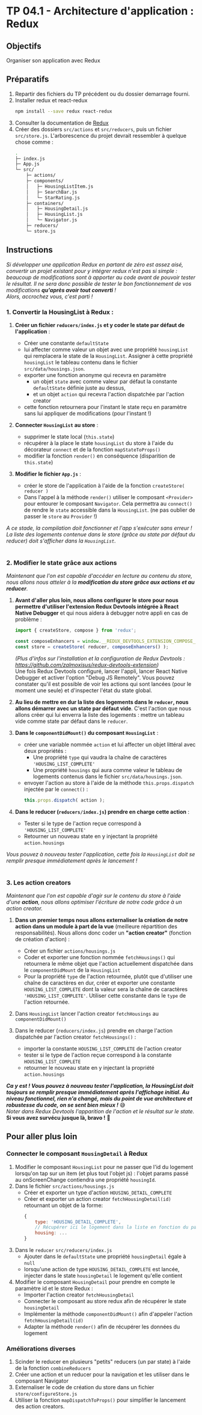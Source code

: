 # TP 04.1 - Architecture d'application : Redux

## Objectifs

Organiser son application avec Redux

## Préparatifs
1. Repartir des fichiers du TP précédent ou du dossier demarrage fourni.
1. Installer redux et react-redux
    ```bash
    npm install --save redux react-redux
    ```
1. Consulter la documentation de [Redux](http://redux.js.org/#documentation)
1. Créer des dossiers `src/actions` et `src/reducers`, puis un fichier `src/store.js`. L'arborescence du projet devrait ressembler à quelque chose comme :
	```bash
	.
	├─ index.js
	├─ App.js
	└─ src/
		├─ actions/
		├─ components/
		│   ├─ HousingListItem.js
		│   ├─ SearchBar.js
		│   └─ StarRating.js
		├─ containers/
		│   ├─ HousingDetail.js
		│   ├─ HousingList.js
		│   └─ Navigator.js
		├─ reducers/
		└─ store.js
	```


## Instructions
*Si développer une application Redux en partant de zéro est assez aisé, convertir un projet existant pour y intégrer redux n'est pas si simple : beaucoup de modifications sont à apporter au code avant de pouvoir tester le résultat. Il ne sera donc possible de tester le bon fonctionnement de vos modifications **qu'après avoir tout converti** ! <br>Alors, accrochez vous, c'est parti !*

### 1. Convertir la HousingList à Redux :

1. **Créer un fichier `reducers/index.js` et y coder le state par défaut de l'application** :
	+ Créer une constante `defaultState`
	+ lui affecter comme valeur un objet avec une propriété `housingList` qui remplacera le state de la `HousingList`. Assigner à cette propriété `housingList` le tableau contenu dans le fichier `src/data/housings.json`.
	+ exporter une fonction anonyme qui recevra en paramètre
		* un objet `state` avec comme valeur par défaut la constante `defaultState` définie juste au dessus,
		* et un objet `action` qui recevra l'action dispatchée par l'action creator
	+ cette fonction retournera pour l'instant le state reçu en paramètre sans lui appliquer de modifications (pour l'instant !)

2. **Connecter `HousingList` au store** :
	+ supprimer le state local (`this.state`)
	+ récupérer à la place le state `housingList` du store à l'aide du décorateur `connect` et de la fonction `mapStateToProps()`
	+ modifier la fonction `render()` en conséquence (disparition de `this.state`)

3. **Modifier le fichier `App.js`** :
	+ créer le store de l'application à l'aide de la fonction `createStore( reducer )`
	+ Dans l'appel à la méthode `render()` utiliser le composant `<Provider>` pour entourer le composant `Navigator`. Cela permettra au `connect()` de rendre le `state` accessible dans la `HousingList`. (ne pas oublier de passer le `store` au `Provider` !)

*A ce stade, la compilation doit fonctionner et l'app s'exécuter sans erreur ! La liste des logements contenue dans le store (grâce au state par défaut du reducer) doit s'afficher dans la `HousingList`.*<br><br>

### 2. Modifier le state grâce aux actions
*Maintenant que l'on est capable d'accéder en lecture au contenu du store, nous allons nous atteler à la **modification du store grâce aux actions et au reducer**.*

1. **Avant d'aller plus loin, nous allons configurer le store pour nous permettre d'utiliser l'extension Redux Devtools intégrée à React Native Debugger** et qui nous aidera à debugger notre appli en cas de problème :
	```js
	import { createStore, compose } from 'redux';

	const composeEnhancers = window.__REDUX_DEVTOOLS_EXTENSION_COMPOSE__ || compose;
	const store = createStore( reducer, composeEnhancers() );
	```
	*(Plus d'infos sur l'installation et la configuration de Redux Devtools : https://github.com/zalmoxisus/redux-devtools-extension)*<br>
	Une fois Redux Devtools configuré, lancer l'appli, lancer React Native Debugger et activer l'option "Debug JS Remotely". Vous pouvez constater qu'il est possible de voir les actions qui sont lancées (pour le moment une seule) et d'inspecter l'état du state global.

2. **Au lieu de mettre en dur la liste des logements dans le `reducer`, nous allons démarrer avec un state par défaut vide**. C'est l'action que nous allons créer qui lui enverra la liste des logements : mettre un tableau vide comme state par défaut dans le `reducer`.

3. **Dans le `componentDidMount()` du composant `HousingList`** :
	+ créer une variable nommée `action` et lui affecter un objet littéral avec deux propriétés :
		* Une propriété `type` qui vaudra la chaîne de caractères `'HOUSING_LIST_COMPLETE'`
		* Une propriété `housings` qui aura comme valeur le tableau de logements contenus dans le fichier `src/data/housings.json`.
	+ envoyer l'action au store à l'aide de la méthode `this.props.dispatch` injectée par le `connect()` :
  		```js
		this.props.dispatch( action );
		```

4. **Dans le reducer (`reducers/index.js`) prendre en charge cette action** :
	+ Tester si le type de l'action reçue correspond à `'HOUSING_LIST_COMPLETE'`
	+ Retourner un nouveau state en y injectant la propriété `action.housings`

*Vous pouvez à nouveau tester l'application, cette fois la `HousingList` doit se remplir presque immédiatement après le lancement !*<br><br>


### 3. Les action creators
*Maintenant que l'on est capable d'agir sur le contenu du store à l'aide d'une **action**, nous allons optimiser l'écriture de notre code grâce à un action creator.*

1. **Dans un premier temps nous allons externaliser la création de notre action dans un module à part de la vue** (meilleure répartition des responsabilités). Nous allons donc coder un **"action creator"** (fonction de création d'action) :
	+ Créer un fichier `actions/housings.js`
	+ Coder et exporter une fonction nommée `fetchHousings()` qui retournera le même objet que l'action actuellement dispatchée dans le `componentDidMount` de la `HousingList`
	+ Pour la propriété `type` de l'action retournée, plutôt que d'utiliser une chaîne de caractères en dur, créer et exporter une constante `HOUSING_LIST_COMPLETE` dont la valeur sera la chaîne de caractères `'HOUSING_LIST_COMPLETE'`. Utiliser cette constante dans le `type` de l'action retournée.

2. Dans `HousingList` lancer l'action creator `fetchHousings` au `componentDidMount()`

3. Dans le reducer (`reducers/index.js`) prendre en charge l'action dispatchée par l'action creator `fetchHousings()` :
	+ importer la constante `HOUSING_LIST_COMPLETE` de l'action creator
	+ tester si le type de l'action reçue correspond à la constante `HOUSING_LIST_COMPLETE`
	+ retourner le nouveau state en y injectant la propriété `action.housings`


***Ca y est ! Vous pouvez à nouveau tester l'application, la HousingList doit toujours se remplir presque immédiatement après l'affichage initial. Au niveau fonctionnel, rien n'a changé, mais du point de vue architecture et robustesse du code, on se sent bien mieux !*** :sweat_smile:
<br>*Noter dans Redux Devtools l'apparition de l'action et le résultat sur le state.*
<br>**Si vous avez survécu jusque là, bravo !** :beers:


## Pour aller plus loin

### Connecter le composant `HousingDetail` à Redux

1. Modifier le composant `HousingList` pour ne passer que l'id du logement lorsqu'on tap sur un item (et plus tout l'objet js) : l'objet params passé au onScreenChange contiendra une propriété `housingId`.
1. Dans le fichier `src/actions/housings.js`
    + Créer et exporter un type d'action `HOUSING_DETAIL_COMPLETE`
    + Créer et exporter un action creator `fetchHousingDetail(id)` retournant un objet de la forme:
        ```js
        {
            type: 'HOUSING_DETAIL_COMPLETE',
            // Récupérer ici le logement dans la liste en fonction du paramètre "id"
            housing: ...
        }
        ```
1. Dans le `reducer` `src/reducers/index.js`
    + Ajouter dans le `defaultState` une propriété `housingDetail` égale à `null`
    + lorsqu'une action de type `HOUSING_DETAIL_COMPLETE` est lancée, injecter dans le state `housingDetail` le logement qu'elle contient
2. Modifier le composant `HousingDetail` pour prendre en compte le paramètre id et le store Redux :
	+ Importer l'action creator `fetchHousingDetail`
	+ Connecter le composant au store redux afin de récupérer le state `housingDetail`
	+ Implémenter la méthode `componentDidMount()` afin d'appeler l'action `fetchHousingDetail(id)`
	+ Adapter la méthode `render()` afin de récupérer les données du logement

### Améliorations diverses
1. Scinder le reducer en plusieurs "petits" reducers (un par state) à l'aide de la fonction `combineReducers`
1. Créer une action et un reducer pour la navigation et les utiliser dans le composant Navigator
1. Externaliser le code de création du store dans un fichier `store/configureStore.js`
1. Utiliser la fonction `mapDispatchToProps()` pour simplifier le lancement des action creators.
